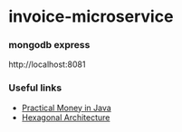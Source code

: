 # invoice-microservice

### mongodb express
http://localhost:8081

### Useful links
* [Practical Money in Java](https://blog.jdriven.com/2020/05/practical-money-injava/)
* [Hexagonal Architecture](https://www.baeldung.com/hexagonal-architecture-ddd-spring)